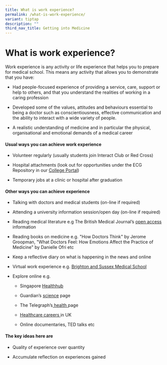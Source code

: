 ```yaml
---
title: What is work experience?
permalink: /what-is-work-experience/
variant: tiptap
description: ""
third_nav_title: Getting into Medicine
---
```

<h1>What is work experience?</h1>
<p>Work experience is any activity or life experience that helps you to prepare
for medical school. This means any activity that allows you to demonstrate
that you have:</p>
<ul>
<li>
<p>Had people-focused experience of providing a service, care, support or
help to others, and that you understand the realities of working in a caring
profession</p>
</li>
<li>
<p>Developed some of the values, attitudes and behaviours essential to being
a doctor such as conscientiousness, effective communication and the ability
to interact with a wide variety of people.</p>
</li>
<li>
<p>A realistic understanding of medicine and in particular the physical,
organisational and emotional demands of a medical career</p>
</li>
</ul>
<h4>Usual ways you can achieve work experience&nbsp;</h4>
<ul>
<li>
<p>Volunteer regularly (usually students join Interact Club or Red Cross)</p>
</li>
<li>
<p>Hospital attachments (look out for opportunities under the ECG Repository
in our <a href="https://portal.nyjc.edu.sg/" class="wixui-rich-text__text" rel="noopener noreferrer nofollow" target="_self"><u>College Portal</u></a>)</p>
</li>
<li>
<p>Temporary jobs at a clinic or hospital after graduation</p>
</li>
</ul>
<h4>Other ways you can achieve experience</h4>
<ul>
<li>
<p>Talking with doctors and medical students (on-line if required)</p>
</li>
<li>
<p>Attending a university information session/open day&nbsp;(on-line if required)</p>
</li>
<li>
<p>Reading medical literature e.g&nbsp;The British Medical Journal’s <a href="https://bmjopen.bmj.com/" class="wixui-rich-text__text" rel="noopener noreferrer nofollow" target="_blank"><u>open access</u></a> information</p>
</li>
<li>
<p>Reading books on medicine e.g. "How Doctors Think" by Jerome Groopman,
"What Doctors Feel: How Emotions Affect the Practice of Medicine" by Danielle
Ofri etc</p>
</li>
<li>
<p>Keep a reflective diary on what is happening in the news and online</p>
</li>
<li>
<p>Virtual work experience e.g. <a href="https://bsmsoutreach.thinkific.com/courses/VWE" class="wixui-rich-text__text" rel="noopener noreferrer nofollow" target="_blank"><u>Brighton and Sussex Medical School</u></a>
</p>
</li>
<li>
<p>Explore online e.g.</p>
<ul>
<li>
<p>Singapore <a href="https://www.healthhub.sg/" class="wixui-rich-text__text" rel="noopener noreferrer nofollow" target="_blank"><u>Healthhub</u></a>
</p>
</li>
<li>
<p>Guardian’s <a href="https://www.theguardian.com/science" class="wixui-rich-text__text" rel="noopener noreferrer nofollow" target="_blank"><u>science</u></a> page</p>
</li>
<li>
<p>The Telegraph’s<a href="https://www.telegraph.co.uk/health/" class="wixui-rich-text__text" rel="noopener noreferrer nofollow" target="_blank"><u> health </u></a>page</p>
</li>
<li>
<p><a href="https://www.healthcareers.nhs.uk/explore-roles/doctors" class="wixui-rich-text__text" rel="noopener noreferrer nofollow" target="_blank"><u>Healthcare careers </u></a>in
UK</p>
</li>
<li>
<p>Online documentaries, TED&nbsp;talks etc</p>
</li>
</ul>
</li>
</ul>
<h4>The key ideas here are&nbsp;</h4>
<ul data-tight="true" class="tight">
<li>
<p>Quality of experience over quantity</p>
</li>
<li>
<p>Accumulate reflection on experiences gained​</p>
</li>
</ul>
<p></p>